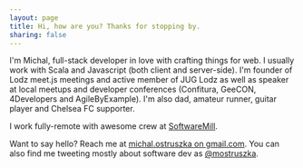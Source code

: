 ```yaml
---
layout: page
title: Hi, how are you? Thanks for stopping by.
sharing: false
---
```


I'm Michal, full-stack developer in love with crafting things for web. I usually work with Scala and Javascript (both client and server-side). I'm founder of Lodz meet.js meetings and active member of JUG Lodz as well as speaker at local meetups and developer conferences (Confitura, GeeCON, 4Developers and AgileByExample). I'm also dad, amateur runner, guitar player and Chelsea FC supporter.

I work fully-remote with awesome crew at [SoftwareMill](http://softwaremill.com").

Want to say hello? Reach me at [michal.ostruszka on gmail.com](mailto:michal.ostruszka@gmail.com). You can also find me tweeting mostly about software dev as <a href="http://twitter.com/mostruszka">@mostruszka</a>.